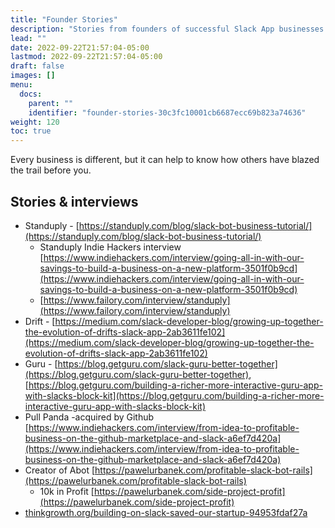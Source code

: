 ```yaml
---
title: "Founder Stories"
description: "Stories from founders of successful Slack App businesses."
lead: ""
date: 2022-09-22T21:57:04-05:00
lastmod: 2022-09-22T21:57:04-05:00
draft: false
images: []
menu:
  docs:
    parent: ""
    identifier: "founder-stories-30c3fc10001cb6687ecc69b823a74636"
weight: 120
toc: true
---
```


Every business is different, but it can help to know how others have blazed the trail before you.

## Stories & interviews

- Standuply - [https://standuply.com/blog/slack-bot-business-tutorial/](https://standuply.com/blog/slack-bot-business-tutorial/)
    - Standuply Indie Hackers interview [https://www.indiehackers.com/interview/going-all-in-with-our-savings-to-build-a-business-on-a-new-platform-3501f0b9cd](https://www.indiehackers.com/interview/going-all-in-with-our-savings-to-build-a-business-on-a-new-platform-3501f0b9cd)
    - [https://www.failory.com/interview/standuply](https://www.failory.com/interview/standuply)
- Drift - [https://medium.com/slack-developer-blog/growing-up-together-the-evolution-of-drifts-slack-app-2ab3611fe102](https://medium.com/slack-developer-blog/growing-up-together-the-evolution-of-drifts-slack-app-2ab3611fe102)
- Guru - [https://blog.getguru.com/slack-guru-better-together](https://blog.getguru.com/slack-guru-better-together), [https://blog.getguru.com/building-a-richer-more-interactive-guru-app-with-slacks-block-kit](https://blog.getguru.com/building-a-richer-more-interactive-guru-app-with-slacks-block-kit)
- Pull Panda -acquired by Github [https://www.indiehackers.com/interview/from-idea-to-profitable-business-on-the-github-marketplace-and-slack-a6ef7d420a](https://www.indiehackers.com/interview/from-idea-to-profitable-business-on-the-github-marketplace-and-slack-a6ef7d420a)
- Creator of Abot [https://pawelurbanek.com/profitable-slack-bot-rails](https://pawelurbanek.com/profitable-slack-bot-rails)
    - 10k in Profit [https://pawelurbanek.com/side-project-profit](https://pawelurbanek.com/side-project-profit)
- [thinkgrowth.org/building-on-slack-saved-our-startup-94953fdaf27a](https://thinkgrowth.org/building-on-slack-saved-our-startup-94953fdaf27a)